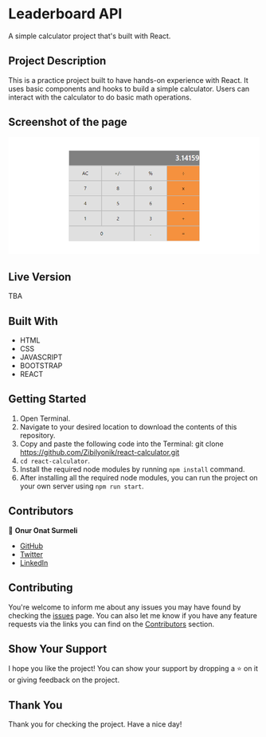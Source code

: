 # Leaderboard API
A simple calculator project that's built with React.




## Project Description
This is a practice project built to have hands-on experience with React. It uses basic components and hooks to build a simple calculator.
Users can interact with the calculator to do basic math operations.


## Screenshot of the page
![image](.github/assets/screenshot.png)


## Live Version
TBA

## Built With

- HTML
- CSS
- JAVASCRIPT
- BOOTSTRAP
- REACT

## Getting Started

1. Open Terminal.
2. Navigate to your desired location to download the contents of this repository.
3. Copy and paste the following code into the Terminal: git clone https://github.com/Zibilyonik/react-calculator.git
4. ```cd react-calculator```.
5. Install the required node modules by running `npm install` command.
6. After installing all the required node modules, you can run the project on your own server using `npm run start`.


## Contributors

👤 **Onur Onat Surmeli**

- [GitHub](https://github.com/Zibilyonik)
- [Twitter](https://twitter.com/OnurSurmeli2)
- [LinkedIn](https://www.linkedin.com/in/onuronatsurmeli/)

## Contributing

You're welcome to inform me about any issues you may have found by checking the [issues](https://github.com/Zibilyonik/genre-track/issues) page.
You can also let me know if you have any feature requests via the links you can find on the [Contributors](#Contributors) section.

## Show Your Support

I hope you like the project! You can show your support by dropping a :star: on it or giving feedback on the project.

## Thank You
Thank you for checking the project. Have a nice day!


